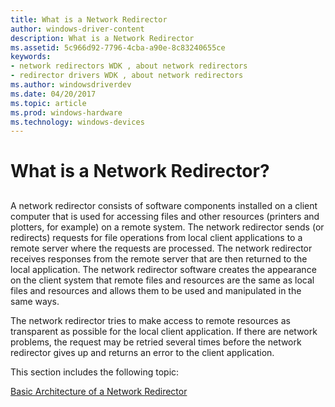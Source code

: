 ```yaml
---
title: What is a Network Redirector
author: windows-driver-content
description: What is a Network Redirector
ms.assetid: 5c966d92-7796-4cba-a90e-8c83240655ce
keywords:
- network redirectors WDK , about network redirectors
- redirector drivers WDK , about network redirectors
ms.author: windowsdriverdev
ms.date: 04/20/2017
ms.topic: article
ms.prod: windows-hardware
ms.technology: windows-devices
---
```


# What is a Network Redirector?


## <span id="ddk_what_is_a_network_redirector_if"></span><span id="DDK_WHAT_IS_A_NETWORK_REDIRECTOR_IF"></span>


A network redirector consists of software components installed on a client computer that is used for accessing files and other resources (printers and plotters, for example) on a remote system. The network redirector sends (or redirects) requests for file operations from local client applications to a remote server where the requests are processed. The network redirector receives responses from the remote server that are then returned to the local application. The network redirector software creates the appearance on the client system that remote files and resources are the same as local files and resources and allows them to be used and manipulated in the same ways.

The network redirector tries to make access to remote resources as transparent as possible for the local client application. If there are network problems, the request may be retried several times before the network redirector gives up and returns an error to the client application.

This section includes the following topic:

[Basic Architecture of a Network Redirector](basic-architecture-of-a-network-redirector.md)

 

 




